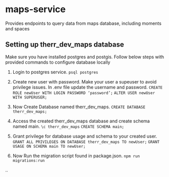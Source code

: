 # maps-service
Provides endpoints to query data from maps database, including moments and spaces

## Setting up therr_dev_maps database
Make sure you have installed postgres and postgis.
Follow below steps with provided commands to configure database locally

1. Login to postgres service.
`psql postgres`

2. Create new user with password. Make your user a supeuser to avoid privilege issues. In .env file update the username and password.
`CREATE ROLE newUser WITH LOGIN PASSWORD ‘password’;`
`ALTER USER newUser WITH SUPERUSER;`

3. Now Create Database named therr_dev_maps.
`CREATE DATABASE therr_dev_maps;`

4. Access the created therr_dev_maps database and create schema named main.
`\c therr_dev_maps`
`CREATE SCHEMA main;`

5. Grant privilege for database usage and schema to your created user.
`GRANT ALL PRIVILEGES ON DATABASE therr_dev_maps TO newUser;`
`GRANT USAGE ON SCHEMA main TO newUser;`

6. Now Run the migration script found in package.json.
`npm run migrations:run`

..
